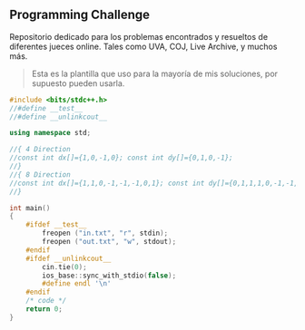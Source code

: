 ## Programming Challenge
Repositorio dedicado para los problemas encontrados y resueltos de diferentes jueces online. Tales como UVA, COJ, Live Archive, y muchos más.
> Esta es la plantilla que uso para la mayoría de mis soluciones, por supuesto pueden usarla.  

```c++
#include <bits/stdc++.h>
//#define __test__
//#define __unlinkcout__

using namespace std;

//{ 4 Direction
//const int dx[]={1,0,-1,0}; const int dy[]={0,1,0,-1}; 
//}
//{ 8 Direction
//const int dx[]={1,1,0,-1,-1,-1,0,1}; const int dy[]={0,1,1,1,0,-1,-1,-1};
//}

int main()
{
    #ifdef __test__
        freopen ("in.txt", "r", stdin);
        freopen ("out.txt", "w", stdout);
    #endif 
    #ifdef __unlinkcout__
        cin.tie(0);
        ios_base::sync_with_stdio(false);
        #define endl '\n'
    #endif
    /* code */
    return 0;
}
```
